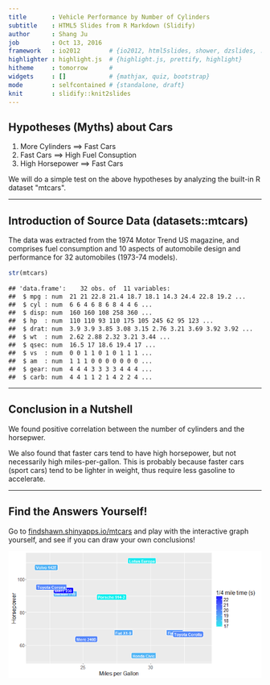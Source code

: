 ```yaml
---
title       : Vehicle Performance by Number of Cylinders
subtitle    : HTML5 Slides from R Markdown (Slidify)
author      : Shang Ju
job         : Oct 13, 2016
framework   : io2012        # {io2012, html5slides, shower, dzslides, ...}
highlighter : highlight.js  # {highlight.js, prettify, highlight}
hitheme     : tomorrow      # 
widgets     : []            # {mathjax, quiz, bootstrap}
mode        : selfcontained # {standalone, draft}
knit        : slidify::knit2slides
---
```


## Hypotheses (Myths) about Cars

1. More Cylinders    ==>      Fast Cars
2. Fast Cars         ==>      High Fuel Consuption
3. High Horsepower   ==>      Fast Cars

We will do a simple test on the above hypotheses by analyzing the built-in R dataset "mtcars".

---

## Introduction of Source Data (datasets::mtcars)

The data was extracted from the 1974 Motor Trend US magazine, and comprises fuel consumption and 10 aspects of automobile design and performance for 32 automobiles (1973-74 models).


```r
str(mtcars)
```

```
## 'data.frame':	32 obs. of  11 variables:
##  $ mpg : num  21 21 22.8 21.4 18.7 18.1 14.3 24.4 22.8 19.2 ...
##  $ cyl : num  6 6 4 6 8 6 8 4 4 6 ...
##  $ disp: num  160 160 108 258 360 ...
##  $ hp  : num  110 110 93 110 175 105 245 62 95 123 ...
##  $ drat: num  3.9 3.9 3.85 3.08 3.15 2.76 3.21 3.69 3.92 3.92 ...
##  $ wt  : num  2.62 2.88 2.32 3.21 3.44 ...
##  $ qsec: num  16.5 17 18.6 19.4 17 ...
##  $ vs  : num  0 0 1 1 0 1 0 1 1 1 ...
##  $ am  : num  1 1 1 0 0 0 0 0 0 0 ...
##  $ gear: num  4 4 4 3 3 3 3 4 4 4 ...
##  $ carb: num  4 4 1 1 2 1 4 2 2 4 ...
```

--- 

## Conclusion in a Nutshell

We found positive correlation between the number of cylinders and the horsepwer.

We also found that faster cars tend to have high horsepower, but not necessarily high miles-per-gallon. This is probably because faster cars (sport cars) tend to be lighter in weight, thus require less gasoline to accelerate.

---

## Find the Answers Yourself!

Go to [findshawn.shinyapps.io/mtcars](https://findshawn.shinyapps.io/mtcars) and play with the interactive graph yourself, and see if you can draw your own conclusions!

![plot of chunk unnamed-chunk-2](assets/fig/unnamed-chunk-2-1.png)

